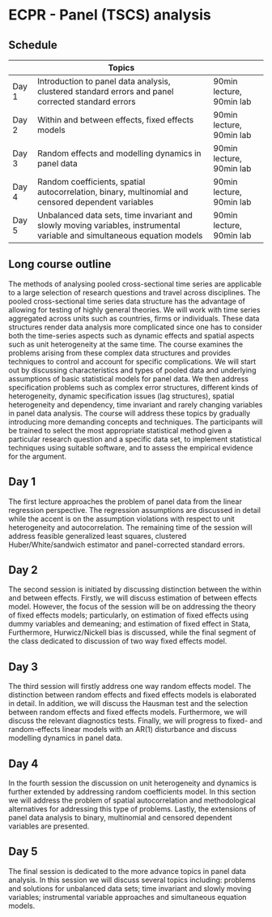 # ECPR - Panel (TSCS) analysis

## Schedule

|        | Topics       |                                    |     
| ------ | ------------ | ---------------------------------------|
| Day 1  | Introduction to panel data analysis, clustered standard errors and panel corrected standard errors|90min lecture, 90min lab |
| Day 2  | Within and between effects, fixed effects models  | 90min lecture, 90min lab |
| Day 3  | Random effects and  modelling dynamics in panel data | 90min lecture, 90min lab |
| Day 4  | Random coefficients, spatial autocorrelation, binary, multinomial and censored dependent variables| 90min lecture, 90min lab |
| Day 5  | Unbalanced data sets, time invariant and slowly moving variables, instrumental variable and simultaneous equation models | 90min lecture, 90min lab |



## Long course outline 

The methods of analysing pooled cross-sectional time series are applicable to a large selection of research questions and travel across disciplines. The pooled cross-sectional time series data structure has the advantage of allowing for testing of highly general theories. We will work with time series aggregated across units such as countries, firms or individuals. These data structures render data analysis more complicated since one has to consider both the time-series aspects such as dynamic effects and spatial aspects such as unit heterogeneity at the same time. The course examines the problems arising from these complex data structures and provides techniques to control and account for specific complications. We will start out by discussing characteristics and types of pooled data and underlying assumptions of basic statistical models for panel data. We then address specification problems such as complex error structures, different kinds of heterogeneity, dynamic specification issues (lag structures), spatial heterogeneity and dependency, time invariant and rarely changing variables in panel data analysis. The course will address these topics by gradually introducing more demanding concepts and techniques. The participants will be trained to select the most appropriate statistical method given a particular research question and a specific data set, to implement statistical techniques using suitable software, and to assess the empirical evidence for the argument.

## Day 1

The first lecture approaches the problem of panel data from the linear regression perspective. The regression assumptions are discussed in detail while the accent is on the assumption violations with respect to unit heterogeneity and autocorrelation. The remaining time of the session will address feasible generalized least squares, clustered Huber/White/sandwich estimator and panel-corrected standard errors.

## Day 2

The second session is initiated by discussing distinction between the within and between effects. Firstly, we will discuss estimation of between effects model. However, the focus of the session will be on addressing the theory of fixed effects models; particularly, on estimation of fixed effects using dummy variables and demeaning; and estimation of fixed effect in Stata, Furthermore, Hurwicz/Nickell bias is discussed, while the final segment of the class dedicated to discussion of two way fixed effects model.

## Day 3

The third session will firstly address one way random effects model. The distinction between random effects and fixed effects models is elaborated in detail. In addition, we will discuss the Hausman test and the selection between random effects and fixed effects models. Furthermore, we will discuss the relevant diagnostics tests. Finally, we will progress to fixed- and random-effects linear models with an AR(1) disturbance and discuss modelling dynamics in panel data.

## Day 4

In the fourth session the discussion on unit heterogeneity and dynamics is further extended by addressing random coefficients model. In this section we will address the problem of spatial autocorrelation and methodological alternatives for addressing this type of problems. Lastly, the extensions of panel data analysis to binary, multinomial and censored dependent variables are presented.

## Day 5

The final session is dedicated to the more advance topics in panel data analysis. In this session we will discuss several topics including: problems and solutions for unbalanced data sets; time invariant and slowly moving variables; instrumental variable approaches and simultaneous equation models.
